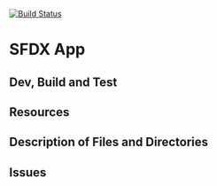 [![Build Status](http://ec2-18-222-180-178.us-east-2.compute.amazonaws.com:8080/buildStatus/icon?job=qa)](http://ec2-18-222-180-178.us-east-2.compute.amazonaws.com:8080/job/qa/)



# SFDX  App

## Dev, Build and Test



## Resources


## Description of Files and Directories


## Issues


